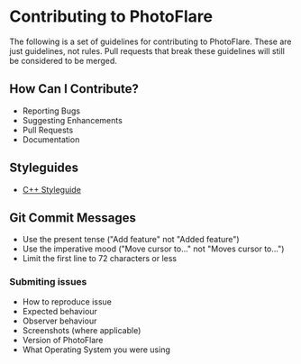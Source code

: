 # Contributing to PhotoFlare


The following is a set of guidelines for contributing to PhotoFlare.
These are just guidelines, not rules. Pull requests that break these guidelines will still be considered to be merged.

## How Can I Contribute?
  * Reporting Bugs
  * Suggesting Enhancements
  * Pull Requests
  * Documentation

## Styleguides
  * [C++ Styleguide](https://google.github.io/styleguide/cppguide.html)

## Git Commit Messages

* Use the present tense ("Add feature" not "Added feature")
* Use the imperative mood ("Move cursor to..." not "Moves cursor to...")
* Limit the first line to 72 characters or less

### Submiting issues
* How to reproduce issue
* Expected behaviour
* Observer behaviour
* Screenshots (where applicable)
* Version of PhotoFlare
* What Operating System you were using

